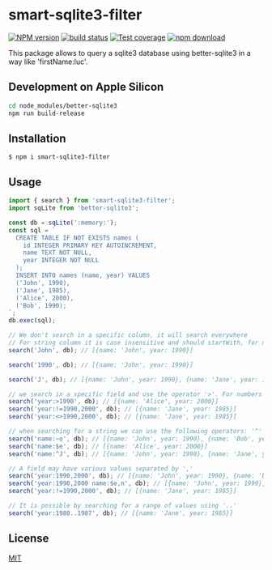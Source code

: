# smart-sqlite3-filter

[![NPM version][npm-image]][npm-url]
[![build status][ci-image]][ci-url]
[![Test coverage][codecov-image]][codecov-url]
[![npm download][download-image]][download-url]

This package allows to query a sqlite3 database using better-sqlite3 in a way like 'firstName:luc'.

## Development on Apple Silicon

```bash
cd node_modules/better-sqlite3
npm run build-release
```

## Installation

`$ npm i smart-sqlite3-filter`

## Usage

```js
import { search } from 'smart-sqlite3-filter';
import sqLite from 'better-sqlite3';

const db = sqLite(':memory:');
const sql = `
  CREATE TABLE IF NOT EXISTS names (
    id INTEGER PRIMARY KEY AUTOINCREMENT,
    name TEXT NOT NULL,
    year INTEGER NOT NULL
  );
  INSERT INTO names (name, year) VALUES
  ('John', 1990),
  ('Jane', 1985),
  ('Alice', 2000),
  ('Bob', 1990);
`;
db.exec(sql);

// We don't search in a specific column, it will search everywhere
// For string column it is case insensitive and should startWith, for number it should be the exact value
search('John', db); // [{name: 'John', year: 1990}]

search('1990', db); // [{name: 'John', year: 1990}]

search('J', db); // [{name: 'John', year: 1990}, {name: 'Jane', year: 1985}]

// we search in a specific field and use the operator '>'. For numbers the following operators can be used: '>', '>=', '<', '<=', '<>', '!=', '='. Default to 'starts with'
search('year:>1990', db); // [{name: 'Alice', year: 2000}]
search('year:!=1990,2000', db); // [{name: 'Jane', year: 1985}]
search('year:<>1990,2000', db); // [{name: 'Jane', year: 1985}]

// when searching for a string we can use the following operators: '^' (starts with), '$' (ends with), '~' (contains), '='. Default to contains. When searching for '=' it is case sensitive otherwise it is not.
search('name:~o', db); // [{name: 'John', year: 1990}, {name: 'Bob', year: 1990}]
search('name:$e', db); // [{name: 'Alice', year: 2000}]
search('name:^J', db); // [{name: 'John', year: 1990}, {name: 'Jane', year: 1985}]

// A field may have various values separated by ','
search('year:1990,2000', db); // [{name: 'John', year: 1990}, {name: 'Bob', year: 1990}, {name: 'Alice', year: 2000}]
search('year:1990,2000 name:$e,n', db); // [{name: 'John', year: 1990}, {name: 'Alice', year: 2000}]
search('year:!=1990,2000', db); // [{name: 'Jane', year: 1985}]

// It is possible by searching for a range of values using '..'
search('year:1980..1987', db); // [{name: 'Jane', year: 1985}]
```

## License

[MIT](./LICENSE)

[npm-image]: https://img.shields.io/npm/v/smart-sqlite3-filter.svg
[npm-url]: https://www.npmjs.com/package/smart-sqlite3-filter
[ci-image]: https://github.com/cheminfo/smart-sqlite3-filter/workflows/Node.js%20CI/badge.svg?branch=main
[ci-url]: https://github.com/cheminfo/smart-sqlite3-filter/actions?query=workflow%3A%22Node.js+CI%22
[codecov-image]: https://img.shields.io/codecov/c/github/cheminfo/smart-sqlite3-filter.svg
[codecov-url]: https://codecov.io/gh/cheminfo/smart-sqlite3-filter
[download-image]: https://img.shields.io/npm/dm/smart-sqlite3-filter.svg
[download-url]: https://www.npmjs.com/package/smart-sqlite3-filter
